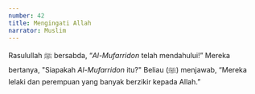```yaml
---
number: 42
title: Mengingati Allah
narrator: Muslim
---
```


Rasulullah ﷺ bersabda, “*Al-Mufarridon* telah mendahului!” Mereka bertanya, "Siapakah *Al-Mufarridon* itu?" Beliau (ﷺ) menjawab, “Mereka lelaki dan perempuan yang banyak berzikir kepada Allah.”
